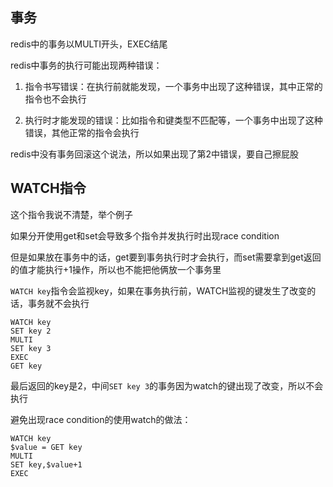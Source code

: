 ## 事务  
  
redis中的事务以MULTI开头，EXEC结尾  
  
redis中事务的执行可能出现两种错误：  
  
1. 指令书写错误：在执行前就能发现，一个事务中出现了这种错误，其中正常的指令也不会执行  
  
2. 执行时才能发现的错误：比如指令和键类型不匹配等，一个事务中出现了这种错误，其他正常的指令会执行  
  
redis中没有事务回滚这个说法，所以如果出现了第2中错误，要自己擦屁股  
  
## WATCH指令  
  
这个指令我说不清楚，举个例子  
  
如果分开使用get和set会导致多个指令并发执行时出现race condition  
  
但是如果放在事务中的话，get要到事务执行时才会执行，而set需要拿到get返回的值才能执行+1操作，所以也不能把他俩放一个事务里  
  
`WATCH key`指令会监视key，如果在事务执行前，WATCH监视的键发生了改变的话，事务就不会执行  
  
    WATCH key
    SET key 2
    MULTI
    SET key 3
    EXEC
    GET key  
    
 最后返回的key是2，中间`SET key 3`的事务因为watch的键出现了改变，所以不会执行  
   
 避免出现race condition的使用watch的做法：  
   
    WATCH key
    $value = GET key  
    MULTI
    SET key,$value+1  
    EXEC
